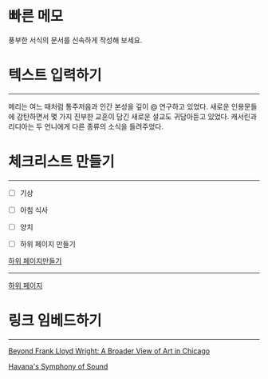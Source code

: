 # 빠른 메모

풍부한 서식의 문서를 신속하게 작성해 보세요.

# 텍스트 입력하기

---

메리는 여느 때처럼 통주저음과 인간 본성을 깊이 @ 연구하고 있었다. 새로운 인용문들에 감탄하면서 몇 가지 진부한 교훈이 담긴 새로운 설교도 귀담아듣고 있었다. 캐서린과 리디아는 두 언니에게 다른 종류의 소식을 들려주었다. 

# 체크리스트 만들기

---

- [ ]  기상
- [ ]  아침 식사
- [ ]  양치

- [ ]  하위 페이지 만들기

[하위 페이지만들기](%E1%84%88%E1%85%A1%E1%84%85%E1%85%B3%E1%86%AB%20%E1%84%86%E1%85%A6%E1%84%86%E1%85%A9%202970c0b54c1b4910b4622cb6a6f25e38/%E1%84%92%E1%85%A1%E1%84%8B%E1%85%B1%20%E1%84%91%E1%85%A6%E1%84%8B%E1%85%B5%E1%84%8C%E1%85%B5%E1%84%86%E1%85%A1%E1%86%AB%E1%84%83%E1%85%B3%E1%86%AF%E1%84%80%E1%85%B5%2044502b7d7397446eb807a5f39394f280.md)

---

[하위 페이지](%E1%84%88%E1%85%A1%E1%84%85%E1%85%B3%E1%86%AB%20%E1%84%86%E1%85%A6%E1%84%86%E1%85%A9%202970c0b54c1b4910b4622cb6a6f25e38/%E1%84%92%E1%85%A1%E1%84%8B%E1%85%B1%20%E1%84%91%E1%85%A6%E1%84%8B%E1%85%B5%E1%84%8C%E1%85%B5%20d79bc7ae504347f49c1f9258049d2be4.md)

# 링크 임베드하기

---

[Beyond Frank Lloyd Wright: A Broader View of Art in Chicago](https://www.nytimes.com/2018/03/08/arts/chicago-museums-art.html?rref=collection%2Fsectioncollection%2Ftravel)

[Havana's Symphony of Sound](https://www.nytimes.com/2018/03/12/travel/havana-cuba.html?rref=collection%2Fsectioncollection%2Ftravel)